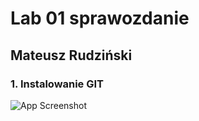 
# Lab 01 sprawozdanie
## Mateusz Rudziński
### 1. Instalowanie GIT


![App Screenshot](https://github.com/InzynieriaOprogramowaniaAGH/MDO2022/blob/dd6d0ea80783d07866dcbf1fe00116855b44fd58/GCL/03/MR299810/lab01/1.png)


